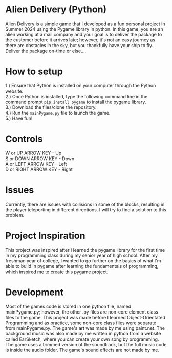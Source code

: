 # Alien Delivery (Python)
Alien Delivery is a simple game that I developed as a fun personal project in Summer 2024 using the Pygame library in python. In this game, you are an alien working at a mail company and your goal is to deliver the package to the customer before it arrives late; however, it's not an easy journey as there are obstacles in the sky, but you thankfully have your ship to fly. Deliver the package on-time or else....

# How to setup
  1.)  Ensure that Python is installed on your computer through the Python website. <br>
  2.)  Once Python is installed, type the following command line in the command prompt `pip install pygame` to install the pygame library. <br>
  3.)  Download the files/clone the repository. <br>
  4.)  Run the `mainPygame.py` file to launch the game. <br>
  5.)  Have fun! <br>

# Controls
W or UP ARROW KEY - Up <br>
S or DOWN ARROW KEY - Down <br>
A or LEFT ARROW KEY - Left <br>
D or RIGHT ARROW KEY - Right <br>

# Issues
Currently, there are issues with collisions in some of the blocks, resulting in the player teleporting in different directions. I will try to find a solution to this problem.

# Project Inspiration
This project was inspired after I learned the pygame library for the first time in my programming class during my senior year of high school. After my freshman year of college, I wanted to go further on the basics of what I'm able to build in pygame after learning the fundamentals of programming, which inspired me to create this pygame project. 

# Development
Most of the games code is stored in one python file, named mainPygame.py; however, the other .py files are non-core element class files to the game. This project was made before I learned Object-Orientated Programming and as practice, some non-core class files were separate from mainPygame.py. The game's art was made by me using paint.net. The background music was also made by me written in python from a website called EarSketch, where you can create your own song by programming. The game uses a trimmed version of the soundtrack, but the full music code is inside the audio folder. The game's sound effects are not made by me.
